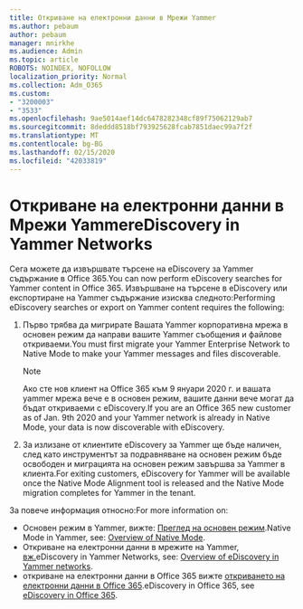 ```yaml
---
title: Откриване на електронни данни в Мрежи Yammer
ms.author: pebaum
author: pebaum
manager: mnirkhe
ms.audience: Admin
ms.topic: article
ROBOTS: NOINDEX, NOFOLLOW
localization_priority: Normal
ms.collection: Adm_O365
ms.custom:
- "3200003"
- "3533"
ms.openlocfilehash: 9ae5014aef14dc6478282348cf89f75062129ab7
ms.sourcegitcommit: 8deddd8518bf793925628fcab7851daec99a7f2f
ms.translationtype: MT
ms.contentlocale: bg-BG
ms.lasthandoff: 02/15/2020
ms.locfileid: "42033819"
---
```

# <a name="ediscovery-in-yammer-networks"></a><span data-ttu-id="20e6a-102">Откриване на електронни данни в Мрежи Yammer</span><span class="sxs-lookup"><span data-stu-id="20e6a-102">eDiscovery in Yammer Networks</span></span>

<span data-ttu-id="20e6a-103">Сега можете да извършвате търсене на eDiscovery за Yammer съдържание в Office 365.</span><span class="sxs-lookup"><span data-stu-id="20e6a-103">You can now perform eDiscovery searches for Yammer content in Office 365.</span></span>  <span data-ttu-id="20e6a-104">Извършване на търсене в eDiscovery или експортиране на Yammer съдържание изисква следното:</span><span class="sxs-lookup"><span data-stu-id="20e6a-104">Performing eDiscovery searches or export on Yammer content requires the following:</span></span>

1. <span data-ttu-id="20e6a-105">Първо трябва да мигрирате Вашата Yammer корпоративна мрежа в основен режим да направи вашите Yammer съобщения и файлове откриваеми.</span><span class="sxs-lookup"><span data-stu-id="20e6a-105">You must first migrate your Yammer Enterprise Network to Native Mode to make your Yammer messages and files discoverable.</span></span>

   > [!NOTE] 
   ><span data-ttu-id="20e6a-106">Ако сте нов клиент на Office 365 към 9 януари 2020 г. и вашата yammer мрежа вече е в основен режим, вашите данни вече могат да бъдат откриваеми с eDiscovery.</span><span class="sxs-lookup"><span data-stu-id="20e6a-106">If you are an Office 365 new customer as of Jan. 9th 2020 and your Yammer network is already in Native Mode, your data is now discoverable with eDiscovery.</span></span>

2. <span data-ttu-id="20e6a-107">За излизане от клиентите eDiscovery за Yammer ще бъде наличен, след като инструментът за подравняване на основен режим бъде освободен и миграцията на основен режим завършва за Yammer в клиента.</span><span class="sxs-lookup"><span data-stu-id="20e6a-107">For exiting customers, eDiscovery for Yammer will be available once the Native Mode Alignment tool is released and the Native Mode migration completes for Yammer in the tenant.</span></span>

<span data-ttu-id="20e6a-108">За повече информация относно:</span><span class="sxs-lookup"><span data-stu-id="20e6a-108">For more information on:</span></span>

- <span data-ttu-id="20e6a-109">Основен режим в Yammer, вижте: [Преглед на основен режим](https://docs.microsoft.com/yammer/configure-your-yammer-network/overview-native-mode).</span><span class="sxs-lookup"><span data-stu-id="20e6a-109">Native Mode in Yammer, see: [Overview of Native Mode](https://docs.microsoft.com/yammer/configure-your-yammer-network/overview-native-mode).</span></span>
- <span data-ttu-id="20e6a-110">Откриване на електронни данни в мрежите на Yammer, [вж.](https://docs.microsoft.com/en-us/yammer/manage-security-and-compliance/overview-of-ediscovery)</span><span class="sxs-lookup"><span data-stu-id="20e6a-110">eDiscovery in Yammer Networks, see: [Overview of eDiscovery in Yammer networks](https://docs.microsoft.com/en-us/yammer/manage-security-and-compliance/overview-of-ediscovery).</span></span>
- <span data-ttu-id="20e6a-111">откриване на електронни данни в Office 365 вижте [откриването на електронни данни в Office 365](https://docs.microsoft.com/en-us/microsoft-365/compliance/ediscovery).</span><span class="sxs-lookup"><span data-stu-id="20e6a-111">eDiscovery in Office 365, see [eDiscovery in Office 365](https://docs.microsoft.com/en-us/microsoft-365/compliance/ediscovery).</span></span>
